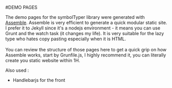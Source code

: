 #DEMO PAGES

The demo pages for the symbolTyper library were generated with [Assemble](http://assemble.io/). 
Assemble is very efficient to generate a quick modular static site. I prefer it to Jekyll since it's a nodejs environment - it means you can use Grunt and the watch task (it changes my life). It is very suitable for the lazy type who hates copy pasting especially when it is HTML.
<br><br>
You can review the structure of those pages here to get a quick grip on how Assemble works, start by Grunfile.js, I highly recommend it, you can literally create you static website within 1H.

Also used : 
- Handlebarjs for the front
